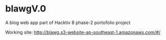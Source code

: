 # blawgV.0
A blog web app part of Hacktiv 8 phase-2 portofolio project

Working site: http://blawg.s3-website-ap-southeast-1.amazonaws.com/#/
